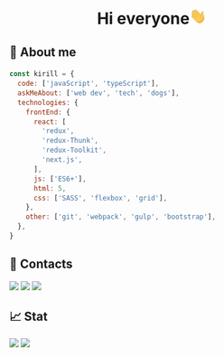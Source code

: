 <h1 align="center">Hi everyone<img src="https://raw.githubusercontent.com/kirillwork56/kirillwork56/master/images/Hi.gif" width="30px"> </h1>

<h2>🚀 About me</h2>

```javascript
const kirill = {
  code: ['javaScript', 'typeScript'],
  askMeAbout: ['web dev', 'tech', 'dogs'],
  technologies: {
    frontEnd: {
      react: [
        'redux',
        'redux-Thunk',
        'redux-Toolkit',
        'next.js',
      ],
      js: ['ES6+'],
      html: 5,
      css: ['SASS', 'flexbox', 'grid'],
    },
    other: ['git', 'webpack', 'gulp', 'bootstrap'],
  },
}
```

<h2 >🔗 Contacts</h2>

<a href="https://t.me/KirillWork"><img src="https://img.shields.io/badge/Telegram-ffffff?style=for-the-badge&logo=telegram&logoColor=white"></a>
<a href="https://www.linkedin.com/in/kirillvasiliev"><img src="https://img.shields.io/badge/linkedin-0A66C2?style=for-the-badge&logo=linkedin&logoColor=white"></a>
<a href="mailto:kirillwork56@gmail.com"><img src="https://img.shields.io/badge/Gmail-D14836?style=for-the-badge&logo=gmail&logoColor=white"></a>

<h2>📈 Stat</h2>

<img src="https://github-readme-stats.vercel.app/api/top-langs/?username=kirillwork56&layout=compact&theme=nord">

<img src="https://github-readme-streak-stats.herokuapp.com?user=kirillwork56&theme=nord&hide_border=true&date_format=j%20M%5B%20Y%5D">

<!-- <img src="https://github-profile-summary-cards.vercel.app/api/cards/profile-details?username=kirillwork56&theme=nord_dark"> -->
